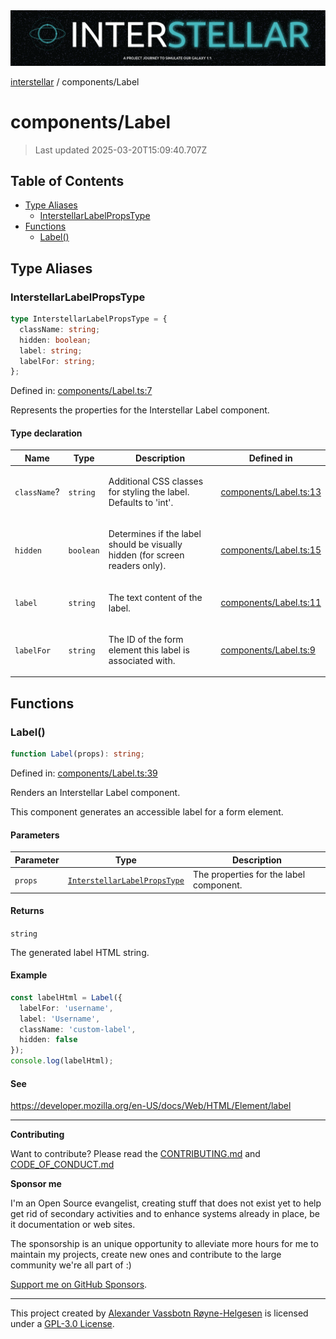 <div><img alt="SPECCER logo" src="https://raw.githubusercontent.com/phun-ky/interstellar/main/public/interstellar-header.png" style="max-height:120px;"/></div>

[interstellar](../README.md) / components/Label

# components/Label

> Last updated 2025-03-20T15:09:40.707Z

## Table of Contents

- [Type Aliases](#type-aliases)
  - [InterstellarLabelPropsType](#interstellarlabelpropstype)
- [Functions](#functions)
  - [Label()](#label)

## Type Aliases

### InterstellarLabelPropsType

```ts
type InterstellarLabelPropsType = {
  className: string;
  hidden: boolean;
  label: string;
  labelFor: string;
};
```

Defined in:
[components/Label.ts:7](https://github.com/phun-ky/interstellar/blob/main/src/components/Label.ts#L7)

Represents the properties for the Interstellar Label component.

#### Type declaration

<table>
<thead>
<tr>
<th>Name</th>
<th>Type</th>
<th>Description</th>
<th>Defined in</th>
</tr>
</thead>
<tbody>
<tr>
<td>

<a id="classname"></a> `className`?

</td>
<td>

`string`

</td>
<td>

Additional CSS classes for styling the label. Defaults to 'int'.

</td>
<td>

[components/Label.ts:13](https://github.com/phun-ky/interstellar/blob/main/src/components/Label.ts#L13)

</td>
</tr>
<tr>
<td>

<a id="hidden"></a> `hidden`

</td>
<td>

`boolean`

</td>
<td>

Determines if the label should be visually hidden (for screen readers only).

</td>
<td>

[components/Label.ts:15](https://github.com/phun-ky/interstellar/blob/main/src/components/Label.ts#L15)

</td>
</tr>
<tr>
<td>

<a id="label"></a> `label`

</td>
<td>

`string`

</td>
<td>

The text content of the label.

</td>
<td>

[components/Label.ts:11](https://github.com/phun-ky/interstellar/blob/main/src/components/Label.ts#L11)

</td>
</tr>
<tr>
<td>

<a id="labelfor"></a> `labelFor`

</td>
<td>

`string`

</td>
<td>

The ID of the form element this label is associated with.

</td>
<td>

[components/Label.ts:9](https://github.com/phun-ky/interstellar/blob/main/src/components/Label.ts#L9)

</td>
</tr>
</tbody>
</table>

## Functions

### Label()

```ts
function Label(props): string;
```

Defined in:
[components/Label.ts:39](https://github.com/phun-ky/interstellar/blob/main/src/components/Label.ts#L39)

Renders an Interstellar Label component.

This component generates an accessible label for a form element.

#### Parameters

| Parameter | Type                                                                | Description                             |
| --------- | ------------------------------------------------------------------- | --------------------------------------- |
| `props`   | [`InterstellarLabelPropsType`](Label.md#interstellarlabelpropstype) | The properties for the label component. |

#### Returns

`string`

The generated label HTML string.

#### Example

```ts
const labelHtml = Label({
  labelFor: 'username',
  label: 'Username',
  className: 'custom-label',
  hidden: false
});
console.log(labelHtml);
```

#### See

<https://developer.mozilla.org/en-US/docs/Web/HTML/Element/label>

---

**Contributing**

Want to contribute? Please read the
[CONTRIBUTING.md](https://github.com/phun-ky/interstellar/blob/main/CONTRIBUTING.md)
and
[CODE_OF_CONDUCT.md](https://github.com/phun-ky/interstellar/blob/main/CODE_OF_CONDUCT.md)

**Sponsor me**

I'm an Open Source evangelist, creating stuff that does not exist yet to help
get rid of secondary activities and to enhance systems already in place, be it
documentation or web sites.

The sponsorship is an unique opportunity to alleviate more hours for me to
maintain my projects, create new ones and contribute to the large community
we're all part of :)

[Support me on GitHub Sponsors](https://github.com/sponsors/phun-ky).

---

This project created by [Alexander Vassbotn Røyne-Helgesen](http://phun-ky.net)
is licensed under a
[GPL-3.0 License](https://choosealicense.com/licenses/gpl-3.0/).
